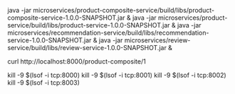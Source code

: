 java -jar microservices/product-composite-service/build/libs/product-composite-service-1.0.0-SNAPSHOT.jar &
java -jar microservices/product-service/build/libs/product-service-1.0.0-SNAPSHOT.jar &
java -jar microservices/recommendation-service/build/libs/recommendation-service-1.0.0-SNAPSHOT.jar &
java -jar microservices/review-service/build/libs/review-service-1.0.0-SNAPSHOT.jar &





curl http://localhost:8000/product-composite/1




kill -9 $(lsof -i tcp:8000)
kill -9 $(lsof -i tcp:8001)
kill -9 $(lsof -i tcp:8002)
kill -9 $(lsof -i tcp:8003)
